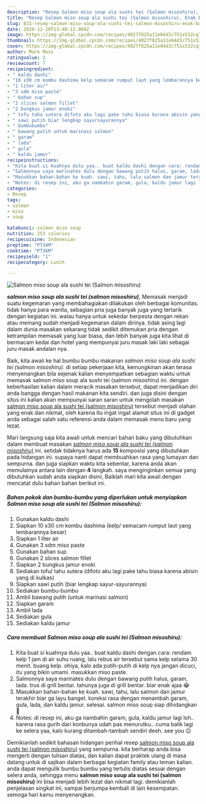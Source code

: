 ```yaml
---
description: "Resep Salmon miso soup ala sushi tei (Salmon misoshiru), Enak Banget"
title: "Resep Salmon miso soup ala sushi tei (Salmon misoshiru), Enak Banget"
slug: 833-resep-salmon-miso-soup-ala-sushi-tei-salmon-misoshiru-enak-banget
date: 2020-12-20T13:40:12.066Z
image: https://img-global.cpcdn.com/recipes/4027f825a11e84d3/751x532cq70/salmon-miso-soup-ala-sushi-tei-salmon-misoshiru-foto-resep-utama.jpg
thumbnail: https://img-global.cpcdn.com/recipes/4027f825a11e84d3/751x532cq70/salmon-miso-soup-ala-sushi-tei-salmon-misoshiru-foto-resep-utama.jpg
cover: https://img-global.cpcdn.com/recipes/4027f825a11e84d3/751x532cq70/salmon-miso-soup-ala-sushi-tei-salmon-misoshiru-foto-resep-utama.jpg
author: Mark Moss
ratingvalue: 3
reviewcount: 7
recipeingredient:
- " kaldu dashi"
- "10 x30 cm kombu dashima kelp semacam rumput laut yang lembarannya besar"
- "1 liter air"
- "3 sdm miso paste"
- " bahan sup"
- "2 slices salmon fillet"
- "2 bungkus jamur enoki"
- " tofu tahu sutera difoto aku lagi pake tahu biasa karena abisin yang di kulkas"
- " sawi putih biar lengkap sayursayurannya"
- " bumbubumbu"
- " bawang putih untuk marinasi salmon"
- " garam"
- " lada"
- " gula"
- " kaldu jamur"
recipeinstructions:
- "Kita buat si kuahnya dulu yaa.. buat kaldu dashi dengan cara: rendam kelp 1 jam di air suhu ruang, lalu rebus air tersebut sama kelp selama 30 menit. buang kelp. ohiya, kalo ada putih-putih di kelp nya jangan dicuci, itu yang bikin umami. masukkan miso paste."
- "Salmonnya saya marinates dulu dengan bawang putih halus, garam, lada. trus di grill bentar. tahunya juga di grill bentar. biar enak ajaa 😂"
- "Masukkan bahan-bahan ke kuah. sawi, tahu, lalu salmon dan jamur terakhir biar ga layu banget. koreksi rasa dengan menambah garam, gula, lada, dan kaldu jamur. selesai. salmon miso soup siap dihidangkan 🍲"
- "Notes: di resep ini, aku ga nambahin garam, gula, kaldu jamur lagi loh.. karena rasa gurih dari konbunya udah pas menurutku.. cuma balik lagi ke selera yaa, kalo kurang ditambah-tambah sendiri deeh. see you 😉"
categories:
- Resep
tags:
- salmon
- miso
- soup

katakunci: salmon miso soup 
nutrition: 253 calories
recipecuisine: Indonesian
preptime: "PT34M"
cooktime: "PT36M"
recipeyield: "1"
recipecategory: Lunch

---
```



![Salmon miso soup ala sushi tei (Salmon misoshiru)](https://img-global.cpcdn.com/recipes/4027f825a11e84d3/751x532cq70/salmon-miso-soup-ala-sushi-tei-salmon-misoshiru-foto-resep-utama.jpg)

<b><i>salmon miso soup ala sushi tei (salmon misoshiru)</i></b>, Memasak menjadi suatu kegemaran yang membahagiakan dilakukan oleh berbagai komunitas. tidak hanya para wanita, sebagian pria juga banyak juga yang tertarik dengan kegiatan ini. walau hanya untuk sekedar berpesta dengan rekan atau memang sudah menjadi kegemaran dalam dirinya. tidak asing lagi dalam dunia masakan sekarang tidak sedikit ditemukan pria dengan ketrampilan memasak yang luar biasa, dan lebih banyak juga kita lihat di bermacam kedai dan hotel yang mempunyai juru masak laki laki sebagai juru masak andalan nya.

Baik, kita awali ke hal bumbu bumbu makanan <i>salmon miso soup ala sushi tei (salmon misoshiru)</i>. di setiap pekerjaan kita, kemungkinan akan terasa menyenangkan bila sejenak kalian menyempatkan sebagian waktu untuk memasak salmon miso soup ala sushi tei (salmon misoshiru) ini. dengan keberhasilan kalian dalam meracik masakan tersebut, dapat menjadikan diri anda bangga dengan hasil makanan kita sendiri. dan juga disini dengan situs ini kalian akan mempunyai saran saran untuk mengolah masakan <u>salmon miso soup ala sushi tei (salmon misoshiru)</u> tersebut menjadi olahan yang enak dan nikmat, oleh karena itu ingat ingat alamat situs ini di gadget anda sebagai salah satu referensi anda dalam memasak menu baru yang lezat.




Mari langsung saja kita awali untuk mencari bahan baku yang dibutuhkan dalam membuat masakan <u><i>salmon miso soup ala sushi tei (salmon misoshiru)</i></u> ini. setidak tidaknya harus ada <b>15</b> komposisi yang dibutuhkan pada hidangan ini. supaya nanti dapat membuahkan rasa yang lumayan dan sempurna. dan juga siapkan waktu kita sebentar, karena anda akan memulainya antara lain dengan <b>4</b> langkah. saya menginginkan semua yang dibutuhkan sudah anda siapkan disini, Baiklah mari kita awali dengan mencatat dulu bahan bahan berikut ini.

<!--inarticleads1-->

##### Bahan pokok dan bumbu-bumbu yang diperlukan untuk menyiapkan Salmon miso soup ala sushi tei (Salmon misoshiru):

1. Gunakan  kaldu dashi
1. Siapkan 10 x30 cm kombu dashima (kelp/ semacam rumput laut yang lembarannya besar)
1. Siapkan 1 liter air
1. Gunakan 3 sdm miso paste
1. Gunakan  bahan sup
1. Gunakan 2 slices salmon fillet
1. Siapkan 2 bungkus jamur enoki
1. Sediakan  tofu/ tahu sutera (difoto aku lagi pake tahu biasa karena abisin yang di kulkas)
1. Siapkan  sawi putih (biar lengkap sayur-sayurannya)
1. Sediakan  bumbu-bumbu
1. Ambil  bawang putih (untuk marinasi salmon)
1. Siapkan  garam
1. Ambil  lada
1. Sediakan  gula
1. Sediakan  kaldu jamur




<!--inarticleads2-->

##### Cara membuat Salmon miso soup ala sushi tei (Salmon misoshiru):

1. Kita buat si kuahnya dulu yaa.. buat kaldu dashi dengan cara: rendam kelp 1 jam di air suhu ruang, lalu rebus air tersebut sama kelp selama 30 menit. buang kelp. ohiya, kalo ada putih-putih di kelp nya jangan dicuci, itu yang bikin umami. masukkan miso paste.
1. Salmonnya saya marinates dulu dengan bawang putih halus, garam, lada. trus di grill bentar. tahunya juga di grill bentar. biar enak ajaa 😂
1. Masukkan bahan-bahan ke kuah. sawi, tahu, lalu salmon dan jamur terakhir biar ga layu banget. koreksi rasa dengan menambah garam, gula, lada, dan kaldu jamur. selesai. salmon miso soup siap dihidangkan 🍲
1. Notes: di resep ini, aku ga nambahin garam, gula, kaldu jamur lagi loh.. karena rasa gurih dari konbunya udah pas menurutku.. cuma balik lagi ke selera yaa, kalo kurang ditambah-tambah sendiri deeh. see you 😉




Demikianlah sedikit bahasan hidangan perihal resep <u>salmon miso soup ala sushi tei (salmon misoshiru)</u> yang sempurna. kita berharap anda bisa mengerti dengan tulisan diatas, dan kalian dapat praktek ulang di masa datang untuk di sajikan dalam berbagai kegiatan family atau teman kalian. anda dapat mengulik bumbu bumbu yang tertulis diatas sesuai dengan selera anda, sehingga menu <b>salmon miso soup ala sushi tei (salmon misoshiru)</b> ini bisa menjadi lebih lezat dan nikmat lagi. demikianlah penjelasan singkat ini, sampai berjumpa kembali di lain kesempatan. semoga hari kamu menyenangkan.
